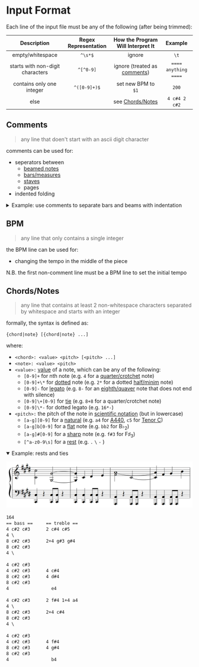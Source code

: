 # Input Format
Each line of the input file must be any of the following (after being trimmed):

|           Description            | Regex Representation |     How the Program Will Interpret It     |       Example        |
| :------------------------------: | :------------------: | :---------------------------------------: | :------------------: |
|         empty/whitespace         |       `^\s*$`        |                  ignore                   |         `\t`         |
| starts with non-digit characters |      `^[^0-9]`       | ignore (treated as [comments](#comments)) | `==== anything ====` |
|    contains only one integer     |     `^([0-9]+)$`     |            set new BPM to `$1`            |        `200`         |
|               else               |                      |     see [Chords/Notes](#chordsnotes)      |    `4 c#4 2 c#2`     |


## Comments
> any line that doen't start with an ascii digit character

comments can be used for:

- seperators between 
    - [beamed notes](https://en.wikipedia.org/wiki/Beam_(music))
    - [bars/measures](https://en.wikipedia.org/wiki/Bar_(music))
    - [staves](https://en.wikipedia.org/wiki/Staff_(music))
    - pages
- indented folding

<details><summary>Example: use comments to separate bars and beams with indentation</summary>

![](../assets/comment.png)
```
==== BPM  =====
164
==== Bar 1 ====
    8 b2 f#4 b4
    8 f#5
    -----------
    8 e5
    8 f#5
    -----------
    8 d5
    8 a5
    -----------
    8 e5
    8 c#6
==== Bar 2 ====
    8 f#5
    8 d6
    -----------
    8 e5
    8 c#6
    -----------
    8 d5
    8 b5
    -----------
    8 c#5
    8 a5
==== Bar 3 ====
    8 f#4 b4 d5
    8 f#5
    -----------
    8 e5
    8 f#5
    -----------
    8 d5
    8 a5
    -----------
    8 c#6
    8 a5
==== Bar 4 ====
    8 d5
    8 f#5
    -----------
    8 c#5
    8 e5
    -----------
    8 b4
    8 d5
    -----------
    8 a4
    8 c#5
```
</details>

## BPM
> any line that only contains a single integer

the BPM line can be used for:

- changing the tempo in the middle of the piece

N.B. the first non-comment line must be a BPM line to set the initial tempo

## Chords/Notes
> any line that contains at least 2 non-whitespace characters separated by whitespace and starts with an integer

formally, the syntax is defined as:
```
{chord|note} [{chord|note} ...]
```
where:

- `<chord>: <value> <pitch> [<pitch> ...]`
- `<note>: <value> <pitch>`
- `<value>:`  [value](https://en.wikipedia.org/wiki/Note_value) of a note, which can be any of the following:
    - `[0-9]+` for nth note (e.g. `4` for a [quarter/crotchet](https://en.wikipedia.org/wiki/Quarter_note) note)
    - `[0-9]+\*` for [dotted](https://en.wikipedia.org/wiki/Dotted_note) note (e.g. `2*` for a dotted [half/minim](https://en.wikipedia.org/wiki/Half_note) note)
    - `[0-9]-` for [legato](https://en.wikipedia.org/wiki/Legato) (e.g. `8-` for an [eighth/quaver](https://en.wikipedia.org/wiki/Eighth_note) note that does not end with silence)
    - `[0-9]\+[0-9]` for [tie](https://en.wikipedia.org/wiki/Tie_(music)) (e.g. `8+8` for a quarter/crotchet note)
    - `[0-9]\*-` for dotted legato (e.g. `16*-`)
- `<pitch>:` the pitch of the note in [scientific notation](https://en.wikipedia.org/wiki/Scientific_pitch_notation) (but in lowercase)
    - `[a-g][0-9]` for a [natural](https://en.wikipedia.org/wiki/Natural_(music)) (e.g. `a4` for [A440](https://en.wikipedia.org/wiki/A440_(pitch_standard)), `c5` for [Tenor C](https://en.wikipedia.org/wiki/Tenor_C))
    - `[a-g]b[0-9]` for a [flat](https://en.wikipedia.org/wiki/Flat_(music)) note (e.g. `bb2` for B♭<sub>2</sub>)
    - `[a-g]#[0-9]` for a [sharp](https://en.wikipedia.org/wiki/Sharp_(music)) note (e.g. `f#3` for F♯<sub>3</sub>)
    - `[^a-z0-9\s]` for a [rest](https://en.wikipedia.org/wiki/Rest_(music)) (e.g. `.` `\` `-` )

<!-- <details><summary></summary></details> -->

<details open><summary>Example: rests and ties</summary>

![](../assets/rest%26tie.png)
```
164
== bass ==     == treble ==
4 c#2 c#3      2 c#4 c#5
4 \
8 c#2 c#3      2+4 g#3 g#4
8 c#2 c#3
4 \

4 c#2 c#3
4 c#2 c#3      4 c#4
8 c#2 c#3      4 d#4
8 c#2 c#3
4                e4

4 c#2 c#3      2 f#4 1+4 a4
4 \
8 c#2 c#3      2+4 c#4
8 c#2 c#3
4 \

4 c#2 c#3
4 c#2 c#3      4 f#4
8 c#2 c#3      4 g#4
8 c#2 c#3
4                b4
```
</details>